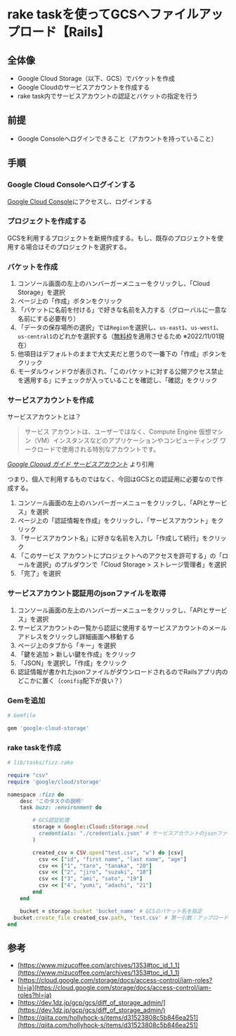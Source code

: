 # rake taskを使ってGCSへファイルアップロード【Rails】

## 全体像

- Google Cloud Storage（以下、GCS）でバケットを作成
- Google Cloudのサービスアカウントを作成する
- rake task内でサービスアカウントの認証とバケットの指定を行う

## 前提

- Google Consoleへログインできること（アカウントを持っていること）

## 手順

### Google Cloud Consoleへログインする

[Google Cloud Console](https://cloud.google.com/)にアクセスし、ログインする

### プロジェクトを作成する

GCSを利用するプロジェクトを新規作成する。もし、既存のプロジェクトを使用する場合はそのプロジェクトを選択する。

### バケットを作成

1. コンソール画面の左上のハンバーガーメニューをクリックし、「Cloud Storage」を選択
2. ページ上の「作成」ボタンをクリック
3. 「バケットに名前を付ける」で好きな名前を入力する（グローバルに一意な名前にする必要有り）
4. 「データの保存場所の選択」では`Region`を選択し、`us-east1`、`us-west1`、`us-central1`のどれかを選択する（[無料枠](https://cloud.google.com/free/docs/free-cloud-features?hl=ja#storage)を適用させるため ※2022/11/01現在）
5. 他項目はデフォルトのままで大丈夫だと思うので一番下の「作成」ボタンをクリック
6. モーダルウィンドウが表示され、「このバケットに対する公開アクセス禁止を適用する」にチェックが入っていることを確認し、「確認」をクリック

### サービスアカウントを作成

サービスアカウントとは？

> サービス アカウントは、ユーザーではなく、Compute Engine 仮想マシン（VM）インスタンスなどのアプリケーションやコンピューティング ワークロードで使用される特別なアカウントです。

*[Google Clooud ガイド サービスアカウント](https://cloud.google.com/iam/docs/service-accounts?hl=ja)* より引用

つまり、個人で利用するものではなく、今回はGCSとの認証用に必要なので作成する。

1. コンソール画面の左上のハンバーガーメニューをクリックし、「APIとサービス」を選択
2. ページ上の「認証情報を作成」をクリックし、「サービスアカウント」をクリック
3. 「サービスアカウント名」に好きな名前を入力し「作成して続行」をクリック
4. 「このサービス アカウントにプロジェクトへのアクセスを許可する」の「ロールを選択」のプルダウンで「Cloud Storage > ストレージ管理者」を選択
5. 「完了」を選択

### サービスアカウント認証用のjsonファイルを取得

1. コンソール画面の左上のハンバーガーメニューをクリックし、「APIとサービス」を選択
2. サービスアカウントの一覧から認証に使用するサービスアカウントのメールアドレスをクリックし詳細画面へ移動する
3. ページ上のタブから「キー」を選択
4. 「鍵を追加 > 新しい鍵を作成」をクリック
5. 「JSON」を選択し「作成」をクリック
6. 認証情報が書かれたjsonファイルがダウンロードされるのでRailsアプリ内のどこかに置く（`conifig`配下が良い？）

### Gemを追加

```ruby
# Gemfile

gem 'google-cloud-storage'
```

### rake taskを作成

```ruby
# lib/tasks/fizz.rake

require "csv"
require 'google/cloud/storage'

namespace :fizz do
	desc 'このタスクの説明'
	task buzz: :environment do

		# GCS認証処理
		storage = Google::Cloud::Storage.new(
		  credentials: "./credentials.json" # サービスアカウントのjsonファイルのパス
		)

		created_csv = CSV.open("test.csv", "w") do |csv|
		  csv << ["id", "first name", "last name", "age"]
		  csv << ["1", "taro", "tanaka", "20"]
		  csv << ["2", "jiro", "suzuki", "18"]
		  csv << ["3", "ami", "sato", "19"]
		  csv << ["4", "yumi", "adachi", "21"]
		end
	end

	bucket = storage.bucket 'bucket_name' # GCSのバケット名を指定
  bucket.create_file created_csv.path, 'test.csv' # 第一引数：アップロードするファイル、第二引数：バケットに保存するときのファイル名
end
```

## 参考

- [https://www.mizucoffee.com/archives/1353#toc_id_1_1](https://www.mizucoffee.com/archives/1353#toc_id_1_1)
- [https://cloud.google.com/storage/docs/access-control/iam-roles?hl=ja](https://cloud.google.com/storage/docs/access-control/iam-roles?hl=ja)
- [https://dev.1dz.jp/gcp/gcs/diff_of_storage_admin/](https://dev.1dz.jp/gcp/gcs/diff_of_storage_admin/)
- [https://qiita.com/hollyhock-s/items/d31523808c5b846ea251](https://qiita.com/hollyhock-s/items/d31523808c5b846ea251)
